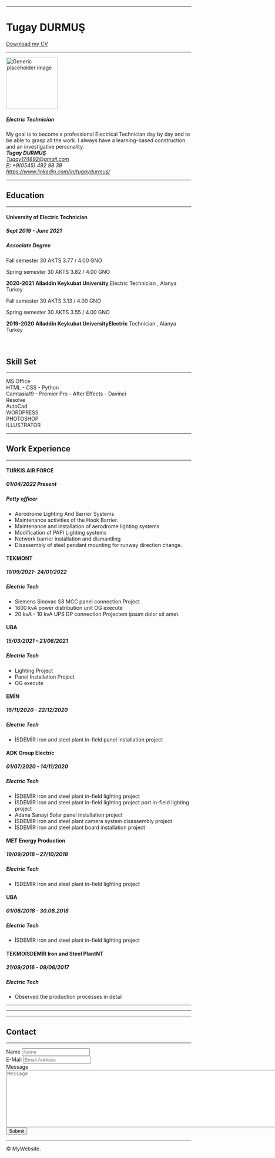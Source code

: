 <!DOCTYPE html>
<html lang="en">
  <head>
    <meta charset="utf-8">
    <meta http-equiv="X-UA-Compatible" content="IE=edge">
    <meta name="viewport" content="width=device-width, initial-scale=1">
    <title>Bootstrap Resume Page Template</title>
    <!-- Bootstrap -->
    <link href="css/bootstrap-4.3.1.css" rel="stylesheet">
  </head>
  <body>
    <div class="container">
      <hr>
      <div class="row">
        <div class="col-6">
          <h1>Tugay DURMUŞ</h1>
        </div>
        <div class="col-6">
          <p class="text-right"><a href="../../../../Masaüstü/cv.pdf">Download my CV</a></p>
        </div>
      </div>
      <hr>
      <div class="row">
        <div class="col-md-8 col-sm-12">
          <div class="media">
            <img src="düzenlenen 2.png" alt="Generic placeholder image" width="140" class="mr-3">
            <div class="media-body">
              <h5 class="mt-0">Electric Technician</h5>
My goal is to become a professional Electrical Technician day by day and to be able to grasp all the work. I always have a learning-based construction and an investigative personality. </div>
          </div>
        </div>
        <div class="col-md-4 col-sm-12">
          <div class="row justify-content-md-around m-1">
            <address>
            <strong>Tugay DURMUŞ</strong><br>
            <a href="Tugay174892@gmail.com">Tugay174892@gmail.com</a><br>
            <abbr title="Phone">P:</abbr> +9(0545) 492 98 39<br>
            <a href="mailto:#">https://www.linkedin.com/in/tugaydurmuş/</a>
            </address>
          </div>
        </div>
      </div>
      <hr>
      <div class="row">
        <div class="col-md-6 col-sm-12">
          <h2>Education</h2>
          <hr>
          <div class="row">
            <div class="col-6">
              <h4>University of Electric Technician</h4>
            </div>
            <div class="col-6">
              <h5 class="text-right"><span aria-hidden="true"></span> Sept 2019 - June 2021</h5>
            </div>
          </div>
          <h5><span class="badge badge-secondary">Associate Degree</span></h5>
          <p>Fall semester 30 AKTS 3.77 / 4.00 GNO</p>
          <p>Spring semester 30 AKTS 3.82 / 4.00 GNO</p>
          <p><strong> 2020-2021</strong> <strong><a>Alladdin Keykubat University</a></strong>,Electric Technician , Alanya Turkey</p>
          <p> Fall semester 30 AKTS 3.13 / 4.00 GNO </p>
          <p>Spring semester 30 AKTS 3.55 / 4.00 GNO </p>
          <p><strong>2019-2020</strong> <strong><a>Alladdin Keykubat UniversityElectric</a></strong> Technician , Alanya Turkey</p>
<h5>&nbsp;</h5>
</div>
        <div class="col-md-6 col-sm-12">
          <h2>Skill Set</h2>
          <hr>
          <div class="progress mt-4">
            <div class="progress-bar bg-success" role="progressbar" aria-valuenow="85" aria-valuemin="0" aria-valuemax="100" style="width: 85%"> MS Office </div>
          </div>
          <div class="progress mt-4">
            <div class="progress-bar bg-success" role="progressbar" aria-valuenow="80" aria-valuemin="0" aria-valuemax="100" style="width: 80%"> HTML - CSS - Python</div>
          </div>
          <div class="progress mt-4">
            <div class="progress-bar bg-success" role="progressbar" aria-valuenow="70" aria-valuemin="0" aria-valuemax="100" style="width: 70%"> Camtasia19 - Premier Pro - After Effects - Davinci Resolve</div>
          </div>
          <div class="progress mt-4">
            <div class="progress-bar bg-info" role="progressbar" aria-valuenow="60" aria-valuemin="0" aria-valuemax="100" style="width: 60%"> AutoCad</div>
          </div>
          <div class="progress mt-4">
            <div class="progress-bar bg-warning" role="progressbar" aria-valuenow="55" aria-valuemin="0" aria-valuemax="100" style="width: 55%"> WORDPRESS</div>
          </div>
          <div class="progress mt-4">
            <div class="progress-bar bg-danger" role="progressbar" aria-valuenow="50" aria-valuemin="0" aria-valuemax="100" style="width: 50%"> PHOTOSHOP</div>
          </div>
          <div class="progress mt-4">
            <div class="progress-bar bg-danger" role="progressbar" aria-valuenow="50" aria-valuemin="0" aria-valuemax="100" style="width: 50%"> ILLUSTRATOR</div>
          </div>
        </div>
      </div>
      <hr>
      <h2>Work Experience</h2>
      <hr>
      <div class="row">
        <div class="col-md-6 col-sm-12">
          <div class="row">
            <div class="col-5">
              <h4>TURKIS AIR FORCE</h4>
            </div>
            <div class="col-6">
              <h5 class="text-right"><span aria-hidden="true"></span> 01/04/2022 Present</h5>
            </div>
          </div>
          <h5><span class="badge badge-secondary">Petty officer</span></h5>
          <ul>
            <li> Aerodrome Lighting And Barrier Systems </li>
            <li> Maintenance activities of the Hook Barrier. </li>
            <li> Maintenance and installation of aerodrome lighting systems </li>
            <li> Modification of PAPI Lighting systems </li>
            <li> Network barrier installation and dismantling </li>
            <li> Disassembly of steel pendant mounting for runway direction change. </li>
          </ul>
        </div>
        <div class="col-md-6 col-sm-12">
          <div class="row">
            <div class="col-5">
              <h4>TEKMONT</h4>
            </div>
            <div class="col-6">
              <h5 class="text-right"><span aria-hidden="true"></span> 11/09/2021- 24/01/2022</h5>
            </div>
          </div>
          <h5><span class="badge badge-secondary">Electric Tech</span></h5>
          <ul>
            <li>Siemens Sinovac S8 MCC panel connection Project</li>
            <li>1600 kvA power distribution unit OG execute </li>
            <li>20 kvA - 10 kvA UPS DP connection Projectem ipsum dolor sit amet.</li>
          </ul>
        </div>
        <div class="col-md-6 col-sm-12">
          <div class="row">
            <div class="col-5">
              <h4>UBA</h4>
            </div>
            <div class="col-6">
              <h5 class="text-right"><span aria-hidden="true"></span> 15/03/2021 – 21/06/2021</h5>
            </div>
          </div>
          <h5><span class="badge badge-secondary">Electric Tech</span></h5>
          <ul>
            <li>Lighting Project </li>
            <li>Panel İnstallation Project</li>
            <li>OG execute</li>
          </ul>
        </div>
        <div class="col-md-6 col-sm-12">
          <div class="row">
            <div class="col-5">
              <h4>EMİN</h4>
            </div>
            <div class="col-6">
              <h5 class="text-right"><span aria-hidden="true"></span> 16/11/2020 - 22/12/2020</h5>
            </div>
          </div>
          <h5><span class="badge badge-secondary">Electric Tech</span></h5>
          <ul>
            <li>İSDEMİR Iron and steel plant in-field panel installation project</li>
          </ul>
        </div>
        <div class="col-md-6 col-sm-12">
          <div class="row">
            <div class="col-5">
              <h4>ADK Group Electric</h4>
            </div>
            <div class="col-6">
              <h5 class="text-right"><span aria-hidden="true"></span> 01/07/2020 - 14/11/2020</h5>
            </div>
          </div>
          <h5><span class="badge badge-secondary">Electric Tech</span></h5>
          <ul>
            <li>İSDEMİR Iron and steel plant in-field lighting project</li>
            <li>İSDEMİR Iron and steel plant in-field lighting project port in-field lighting project </li>
            <li>Adana Sanayi Solar panel installation project</li>
            <li>İSDEMİR Iron and steel plant camera system disassembly project </li>
            <li>İSDEMİR Iron and steel plant board installation project</li>
          </ul>
        </div>
        <div class="col-md-6 col-sm-12">
          <div class="row">
            <div class="col-5">
              <h4>MET Energy Production</h4>
            </div>
            <div class="col-6">
              <h5 class="text-right"><span aria-hidden="true"></span> 19/09/2018 – 27/10/2018</h5>
            </div>
          </div>
          <h5><span class="badge badge-secondary">Electric Tech</span></h5>
          <ul>
            <li>İSDEMİR Iron and steel plant in-field lighting project</li>
          </ul>
        </div>
        <div class="col-md-6 col-sm-12">
          <div class="row">
            <div class="col-5">
              <h4>UBA</h4>
            </div>
            <div class="col-6">
              <h5 class="text-right"><span aria-hidden="true"></span> 01/08/2018 - 30.08.2018</h5>
            </div>
          </div>
          <h5><span class="badge badge-secondary">Electric Tech</span></h5>
          <ul>
            <li>İSDEMİR Iron and steel plant in-field lighting project</li>
          </ul>
        </div>
        <div class="col-md-6 col-sm-12">
          <div class="row">
            <div class="col-5">
              <h4>TEKMOİSDEMİR Iron and Steel PlantNT</h4>
            </div>
            <div class="col-6">
              <h5 class="text-right"><span aria-hidden="true"></span> 21/09/2016 - 09/06/2017</h5>
            </div>
          </div>
          <h5><span class="badge badge-secondary">Electric Tech</span></h5>
          <ul>
            <li>Observed the production processes in detail</li>
          </ul>
        </div>
      </div>
      <hr>
<hr>
<hr>
      <h2>Contact</h2>
      <hr>
      <div class="container">
        <div class="row justify-content-center">
          <div class="col-lg-8  col-12 jumbotron">
            <form>
              <div class="form-group">
                <label for="name">Name</label>
                <input type="text" class="form-control" id="name" name="name" placeholder="Name">
              </div>
              <div class="form-group">
                <label for="email">E-Mail</label>
                <input type="email" class="form-control" id="email" name="email" placeholder="Email Address" aria-describedby="emailHelp">
                <span id="emailHelp" class="form-text text-muted" style="display: none;">Please enter a valid e-mail address.</span>
              </div>
              <div class="form-group">
                <label for="message">Message</label>
                <textarea rows="10" cols="100" class="form-control" id="message" name="message" placeholder="Message" aria-describedby="messageHelp"></textarea>
                <span id="messageHelp" class="form-text text-muted" style="display: none;">Please enter a message.</span>
              </div>
              <div class="text-center">
                <button type="submit" class="btn btn-primary">Submit</button>
              </div>
            </form>
          </div>
        </div>
      </div>
      <hr>
      <footer class="text-center">
        <div class="container">
          <div class="row">
            <div class="col-12">
              <p> © MyWebsite.</p>
            </div>
          </div>
        </div>
      </footer>
    </div>
    <!-- jQuery (necessary for Bootstrap's JavaScript plugins) -->
    <script src="js/jquery-3.3.1.min.js"></script>
    <!-- Include all compiled plugins (below), or include individual files as needed -->
    <script src="js/popper.min.js"></script>
    <script src="js/bootstrap-4.3.1.js"></script>
  </body>
</html>
